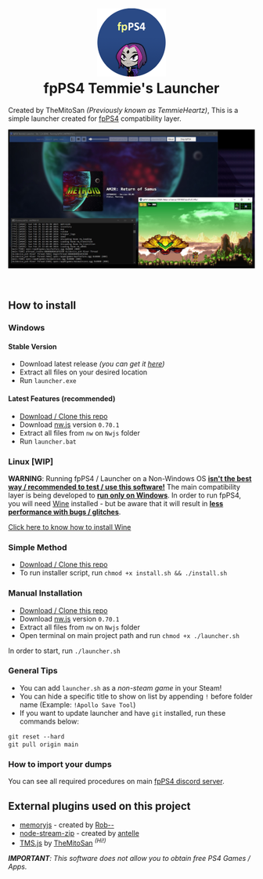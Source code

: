 <h1 align="center">
	<img src="App/img/logo.png" width="140" alt="fpPS4_TL_Logo"><br>
	fpPS4 Temmie's Launcher
</h1>

Created by TheMitoSan _(Previously known as TemmieHeartz)_, This is a simple launcher created for [fpPS4](https://github.com/red-prig/fpPS4) compatibility layer.

<p align="center">
	<img src="App/img/banner.jpg" width="750">
</p><br>

## How to install

### Windows

#### Stable Version

- Download latest release _(you can get it [here](https://github.com/themitosan/fpPS4-Temmie-s-Launcher/releases))_
- Extract all files on your desired location
- Run `launcher.exe`

#### Latest Features (recommended)

- [Download / Clone this repo](https://github.com/themitosan/fpPS4-Temmie-s-Launcher/archive/refs/heads/main.zip)
- Download [nw.js](https://dl.nwjs.io/v0.70.1/nwjs-sdk-v0.70.1-win-x64.zip) version `0.70.1`
- Extract all files from `nw` on `Nwjs` folder
- Run `launcher.bat`

### Linux [WIP]

**WARNING**: Running fpPS4 / Launcher on a Non-Windows OS <u>**isn't the best way / recommended to test / use this software!**</u> The main compatibility layer is being developed to <u>**run only on Windows**</u>. In order to run fpPS4, you will need [Wine](https://www.winehq.org) installed - but be aware that it will result in <u>**less performance with bugs / glitches**</u>.

[Click here to know how to install Wine](https://wiki.winehq.org/Download)

### Simple Method

- [Download / Clone this repo](https://github.com/themitosan/fpPS4-Temmie-s-Launcher/archive/refs/heads/main.zip)
- To run installer script, run `chmod +x install.sh && ./install.sh` 

### Manual Installation

- [Download / Clone this repo](https://github.com/themitosan/fpPS4-Temmie-s-Launcher/archive/refs/heads/main.zip)
- Download [nw.js](https://dl.nwjs.io/v0.70.1/nwjs-sdk-v0.70.1-linux-x64.tar.gz) version `0.70.1`
- Extract all files from `nw` on `Nwjs` folder
- Open terminal on main project path and run `chmod +x ./launcher.sh`

In order to start, run `./launcher.sh`

### General Tips

- You can add `launcher.sh` as a *non-steam game* in your Steam!
- You can hide a specific title to show on list by appending `!` before folder name (Example: `!Apollo Save Tool`)
- If you want to update launcher and have `git` installed, run these commands below:

```
git reset --hard
git pull origin main
```

### How to import your dumps
You can see all required procedures on main [fpPS4 discord server](https://discord.gg/up9qatpX7M).

## External plugins used on this project
- [memoryjs](https://github.com/rob--/memoryjs) - created by [Rob--](https://github.com/rob--)
- [node-stream-zip](https://github.com/antelle/node-stream-zip) - created by [antelle](https://github.com/antelle)
- [TMS.js](https://github.com/themitosan/TMS.js) by [TheMitoSan](https://github.com/themitosan) <sup>*(Hi!)*</sup>

_**IMPORTANT**: This software does not allow you to obtain free PS4 Games / Apps._